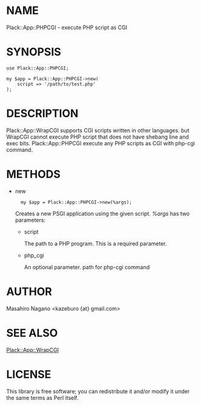 # NAME

Plack::App::PHPCGI - execute PHP script as CGI

# SYNOPSIS

    use Plack::App::PHPCGI;

    my $app = Plack::App::PHPCGI->new(
        script => '/path/to/test.php'
    );

# DESCRIPTION

Plack::App::WrapCGI supports CGI scripts written in other languages. but WrapCGI cannot execute 
PHP script that does not have shebang line and exec bits.
Plack::App::PHPCGI execute any PHP scripts as CGI with php-cgi command.

# METHODS

- new

        my $app = Plack::App::PHPCGI->new(%args);

    Creates a new PSGI application using the given script. _%args_ has two
    parameters:

    - script

        The path to a PHP program. This is a required parameter.

    - php\_cgi

        An optional parameter. path for php-cgi command

# AUTHOR

Masahiro Nagano <kazeburo {at} gmail.com>

# SEE ALSO

[Plack::App::WrapCGI](https://metacpan.org/pod/Plack::App::WrapCGI)

# LICENSE

This library is free software; you can redistribute it and/or modify
it under the same terms as Perl itself.
